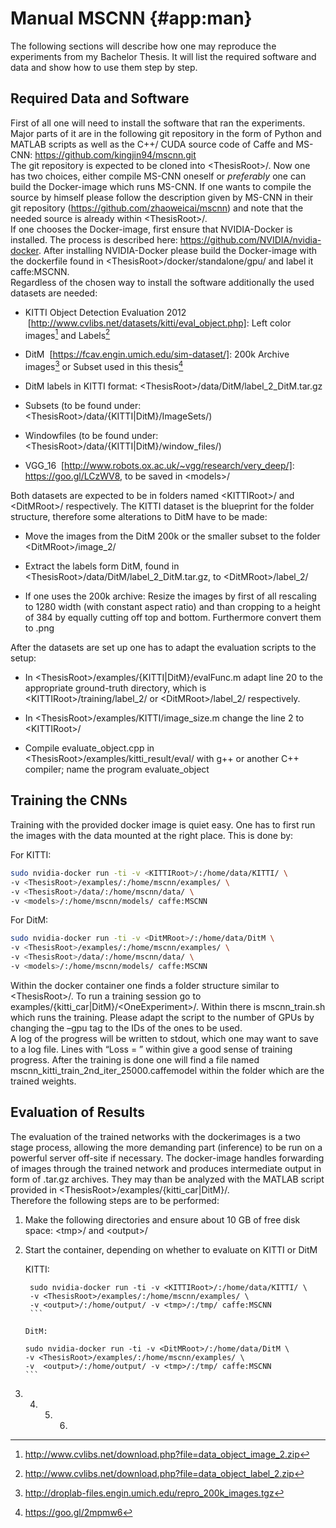 Manual MSCNN {#app:man}
============

The following sections will describe how one may reproduce the
experiments from my Bachelor Thesis. It will list the required software and data and show how to use them step by step.

Required Data and Software
--------------------------

First of all one will need to install the software that ran the
experiments. Major parts of it are in the following git repository in
the form of Python and MATLAB scripts as well as the C++/ CUDA source
code of Caffe and MS-CNN: <https://github.com/kingjin94/mscnn.git>\
The git repository is expected to be cloned into &lt;ThesisRoot&gt;/.
Now one has two choices, either compile MS-CNN oneself or *preferably*
one can build the Docker-image which runs MS-CNN. If one wants to
compile the source by himself please follow the description given by
MS-CNN in their git repository (<https://github.com/zhaoweicai/mscnn>)
and note that the needed source is already within &lt;ThesisRoot&gt;/.\
If one chooses the Docker-image, first ensure that NVIDIA-Docker is
installed. The process is described here:
<https://github.com/NVIDIA/nvidia-docker>. After installing
NVIDIA-Docker please build the Docker-image with the dockerfile found in
&lt;ThesisRoot&gt;/docker/standalone/gpu/ and label it caffe:MSCNN.\
Regardless of the chosen way to install the software additionally the
used datasets are needed:

-   KITTI Object Detection Evaluation 2012  [http://www.cvlibs.net/datasets/kitti/eval_object.php]: Left color
    images[^1] and Labels[^2]

-   DitM  [https://fcav.engin.umich.edu/sim-dataset/]: 200k Archive images[^3] or Subset used in this
    thesis[^4]

-   DitM labels in KITTI format:
    &lt;ThesisRoot&gt;/data/DitM/label\_2\_DitM.tar.gz

-   Subsets (to be found under:
    &lt;ThesisRoot&gt;/data/{KITTI|DitM}/ImageSets/)

-   Windowfiles (to be found under:
    &lt;ThesisRoot&gt;/data/{KITTI|DitM}/window\_files/)

-   VGG\_16  [http://www.robots.ox.ac.uk/~vgg/research/very_deep/]: <https://goo.gl/LCzWV8>, to be saved in
    &lt;models&gt;/

Both datasets are expected to be in folders named &lt;KITTIRoot&gt;/ and
&lt;DitMRoot&gt;/ respectively. The KITTI dataset is the blueprint for
the folder structure, therefore some alterations to DitM have to be
made:

-   Move the images from the DitM 200k or the smaller subset to the
    folder &lt;DitMRoot&gt;/image\_2/

-   Extract the labels form DitM, found in
    &lt;ThesisRoot&gt;/data/DitM/label\_2\_DitM.tar.gz, to
    &lt;DitMRoot&gt;/label\_2/

-   If one uses the 200k archive: Resize the images by first of all
    rescaling to 1280 width (with constant aspect ratio) and than
    cropping to a height of 384 by equally cutting off top and bottom.
    Furthermore convert them to .png

After the datasets are set up one has to adapt the evaluation scripts to
the setup:

-   In &lt;ThesisRoot&gt;/examples/{KITTI|DitM}/evalFunc.m adapt line 20
    to the appropriate ground-truth directory, which is
    &lt;KITTIRoot&gt;/training/label\_2/ or &lt;DitMRoot&gt;/label\_2/
    respectively.

-   In &lt;ThesisRoot&gt;/examples/KITTI/image\_size.m change the line 2
    to &lt;KITTIRoot&gt;/

-   Compile evaluate\_object.cpp in
    &lt;ThesisRoot&gt;/examples/kitti\_result/eval/ with g++ or another
    C++ compiler; name the program evaluate\_object

Training the CNNs
-----------------

Training with the provided docker image is quiet easy. One has to first
run the images with the data mounted at the right place. This is done
by:

For KITTI:

``` {.bash language="bash"}
sudo nvidia-docker run -ti -v <KITTIRoot>/:/home/data/KITTI/ \
-v <ThesisRoot>/examples/:/home/mscnn/examples/ \
-v <ThesisRoot>/data/:/home/mscnn/data/ \
-v <models>/:/home/mscnn/models/ caffe:MSCNN
```

For DitM:

``` {.bash language="bash"}
sudo nvidia-docker run -ti -v <DitMRoot>/:/home/data/DitM \
-v <ThesisRoot>/examples/:/home/mscnn/examples/ \
-v <ThesisRoot>/data/:/home/mscnn/data/ \
-v <models>/:/home/mscnn/models/ caffe:MSCNN
```

Within the docker container one finds a folder structure similar to
&lt;ThesisRoot&gt;/. To run a training session go to
examples/{kitti\_car|DitM}/&lt;OneExperiment&gt;/. Within there is
mscnn\_train.sh which runs the training. Please adapt the script to the
number of GPUs by changing the –gpu tag to the IDs of the ones to be
used.\
A log of the progress will be written to stdout, which one may want to
save to a log file. Lines with “Loss = ” within give a good sense of
training progress. After the training is done one will find a file named
mscnn\_kitti\_train\_2nd\_iter\_25000.caffemodel within the folder which
are the trained weights.

Evaluation of Results
---------------------

The evaluation of the trained networks with the dockerimages is a two
stage process, allowing the more demanding part (inference) to be run on
a powerful server off-site if necessary. The docker-image handles
forwarding of images through the trained network and produces
intermediate output in form of .tar.gz archives. They may than be
analyzed with the MATLAB script provided in
&lt;ThesisRoot&gt;/examples/{kitti\_car|DitM}/.\
Therefore the following steps are to be performed:

1.  Make the following directories and ensure about 10 GB of free disk
    space: &lt;tmp&gt;/ and &lt;output&gt;/

2.  Start the container, depending on whether to evaluate on KITTI or
    DitM

    KITTI:

       ``` 
        sudo nvidia-docker run -ti -v <KITTIRoot>/:/home/data/KITTI/ \
        -v <ThesisRoot>/examples/:/home/mscnn/examples/ \
        -v <output>/:/home/output/ -v <tmp>/:/tmp/ caffe:MSCNN
        ```

    DitM:

       ``` 
        sudo nvidia-docker run -ti -v <DitMRoot>/:/home/data/DitM \
        -v <ThesisRoot>/examples/:/home/mscnn/examples/ \
        -v  <output>/:/home/output/ -v <tmp>/:/tmp/ caffe:MSCNN
        ```

3.  4.  5.  6.  

[^1]: <http://www.cvlibs.net/download.php?file=data_object_image_2.zip>

[^2]: <http://www.cvlibs.net/download.php?file=data_object_label_2.zip>

[^3]: <http://droplab-files.engin.umich.edu/repro_200k_images.tgz>

[^4]: <https://goo.gl/2mpmw6>
